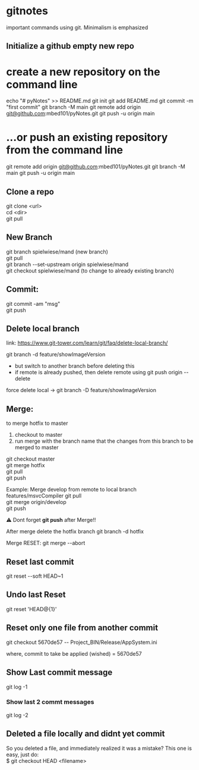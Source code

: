 # gitnotes
important commands using git. Minimalism is emphasized

Initialize a github empty new repo
-----------------------------------
# create a new repository on the command line
echo "# pyNotes" >> README.md
git init
git add README.md
git commit -m "first commit"
git branch -M main
git remote add origin git@github.com:mbed101/pyNotes.git
git push -u origin main

# …or push an existing repository from the command line
git remote add origin git@github.com:mbed101/pyNotes.git
git branch -M main
git push -u origin main

Clone a repo
------------
git clone \<url\> <br>
cd \<dir\>  <br>
git pull

New Branch
-------------
git branch spielwiese/mand (new branch) <br>
git pull <br>
git branch --set-upstream origin spielwiese/mand <br>
git checkout spielwiese/mand  (to change to already existing branch) <br>

Commit:
---------
git commit -am "msg" <br>
git push <br>

Delete local branch
---------------------
link: https://www.git-tower.com/learn/git/faq/delete-local-branch/

git branch -d feature/showImageVersion
- but switch to another branch before deleting this 
- if remote is already pushed, then delete remote using 
	git push origin --delete <remote-branch-name>

force delete local -> git branch -D feature/showImageVersion

Merge:
----------
to merge hotfix to master
1. checkout to master <br>
2. run merge with the branch name that the changes from this branch to be merged to master <br>

git checkout master <br>
git merge hotfix <br>
git pull <br>
git push <br>

Example: Merge develop from remote to local branch features/msvcCompiler
git pull <br> 
git merge origin/develop <br>
git push <br>

:warning: Dont forget **git push** after Merge!!

After merge delete the hotfix branch
git branch -d hotfix

Merge RESET:
git merge --abort

Reset last commit 
----------------------
git reset --soft HEAD~1

Undo last Reset
---------
git reset 'HEAD@{1}'

Reset only one file from another commit
------------------------------------------
git checkout 5670de57 -- Project_BIN/Release/AppSystem.ini

where,  commit to take be applied (wished) = 5670de57 

## Show Last commit message

git log -1 

### Show last 2 commt messages 

git log -2

Deleted a file locally and didnt yet commit
-------------------------------------------
So you deleted a file, and immediately realized it was a mistake? This one is easy, just do: <br>
$ git checkout HEAD \<filename\>
